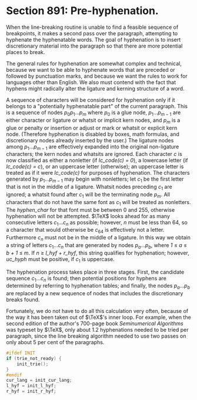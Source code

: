# Section 891: Pre-hyphenation.

When the line-breaking routine is unable to find a feasible sequence of breakpoints, it makes a second pass over the paragraph, attempting to hyphenate the hyphenatable words.
The goal of hyphenation is to insert discretionary material into the paragraph so that there are more potential places to break.

The general rules for hyphenation are somewhat complex and technical, because we want to be able to hyphenate words that are preceded or followed by punctuation marks, and because we want the rules to work for languages other than English.
We also must contend with the fact that hyphens might radically alter the ligature and kerning structure of a word.

A sequence of characters will be considered for hyphenation only if it belongs to a "potentially hyphenatable part" of the current paragraph.
This is a sequence of nodes $p_0p_1\ldots p_m$ where $p_0$ is a glue node, $p_1\ldots p_{m - 1}$ are either character or ligature or whatsit or implicit kern nodes, and $p_m$ is a glue or penalty or insertion or adjust or mark or whatsit or explicit kern node.
(Therefore hyphenation is disabled by boxes, math formulas, and discretionary nodes already inserted by the user.)
The ligature nodes among $p_1\ldots p_{m - 1}$ are effectively expanded into the original non-ligature characters; the kern nodes and whatsits are ignored.
Each character *c* is now classified as either a nonletter (if *lc_code(c) = 0*), a lowercase letter (if *lc_code(c) = c*), or an uppercase letter (otherwise); an uppercase letter is treated as if it were *lc_code(c)* for purposes of hyphenation.
The characters generated by $p_1\ldots p_{m - 1}$ may begin with nonletters; let $c_1$ be the first letter that is not in the middle of a ligature.
Whatsit nodes preceding $c_1$ are ignored; a whatsit found after $c_1$ will be the
terminating node $p_m$.
All characters that do not have the same font as $c_1$ will be treated as nonletters.
The *hyphen_char* for that font must be between 0 and 255, otherwise hyphenation will not be attempted.
$\TeX$ looks ahead for as many consecutive letters $c_1\ldots c_n$ as possible; however, *n* must be less than 64, so a character that would otherwise be $c_{64}$ is effectively not a letter.
Furthermore $c_n$ must not be in the middle of a ligature.
In this way we obtain a string of letters $c_1\ldots c_n$ that are generated by nodes $p_a\ldots p_b$, where *1* $\leq$ *a* $\leq$ *b + 1* $\leq$ *m*.
If *n* $\geq$ *l_hyf* + *r_hyf*, this string qualifies for hyphenation;
however, *uc_hyph* must be positive, if $c_1$ is uppercase.

The hyphenation process takes place in three stages.
First, the candidate sequence $c_1\ldots c_n$ is found; then potential positions for hyphens are determined by referring to hyphenation tables; and finally, the nodes $p_a\ldots p_b$ are replaced by a new sequence of nodes that includes the discretionary breaks found.

Fortunately, we do not have to do all this calculation very often, because of the way it has been taken out of $\TeX$'s inner loop.
For example, when the second edition of the author's 700-page book *Seminumerical Algorithms* was typeset by $\TeX$, only about 1.2 hyphenations needed to be tried per paragraph, since the line breaking algorithm needed to use two passes on only about 5 per cent of the paragraphs.

```c << Initialize for hyphenating a paragraph >>=
#ifdef INIT
if (trie_not_ready) {
    init_trie();
}
#endif
cur_lang = init_cur_lang;
l_hyf = init_l_hyf;
r_hyf = init_r_hyf;
```
